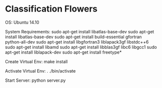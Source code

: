 Classification Flowers
==============

OS: Ubuntu 14.10

System Requirements:
sudo apt-get install libatlas-base-dev
sudo apt-get install libatlas-base-dev
sudo apt-get install build-essential gfortran python-all-dev
sudo apt-get install libgfortran3 liblapack3gf libstdc++6
sudo apt-get install libamd
sudo apt-get install libblas3gf libc6 libgcc1
sudo apt-get install liblapack-dev
sudo apt-get install freetype*

Create Virtual Env:
make install 


Activate Virtual Env:
. ./bin/activate

Start Server:
python server.py
